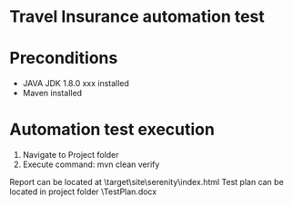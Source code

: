 # Travel Insurance automation test

# Preconditions

  - JAVA JDK 1.8.0 xxx installed
  - Maven installed


# Automation test execution
1. Navigate to Project folder
2. Execute command: mvn clean verify

Report can be located at \target\site\serenity\index.html
Test plan can be located in project folder \TestPlan.docx